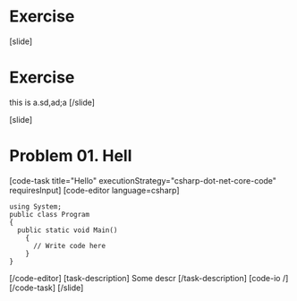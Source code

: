 # Exercise

[slide]
# Exercise


this is a.sd,ad;a
[/slide]


[slide]
# Problem 01. Hell

[code-task title="Hello" executionStrategy="csharp-dot-net-core-code" requiresInput]
[code-editor language=csharp]
```
using System;
public class Program
{
  public static void Main()
    {
      // Write code here
    }
}
```
[/code-editor]
[task-description]
Some descr
[/task-description]
[code-io /]
[/code-task]
[/slide]
